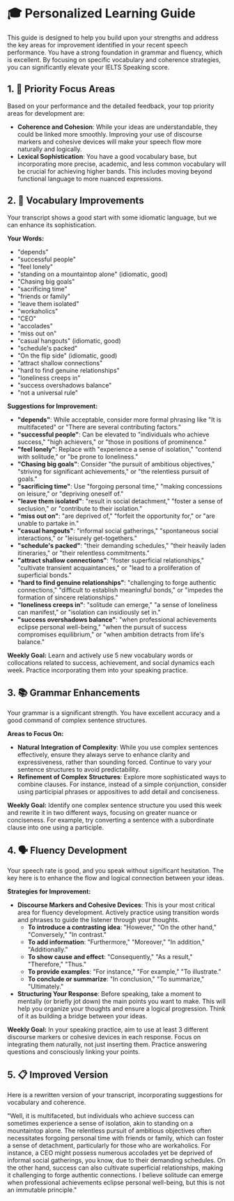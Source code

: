 # 🎓 **Personalized Learning Guide**

This guide is designed to help you build upon your strengths and address the key areas for improvement identified in your recent speech performance. You have a strong foundation in grammar and fluency, which is excellent. By focusing on specific vocabulary and coherence strategies, you can significantly elevate your IELTS Speaking score.

## 1. 🎯 Priority Focus Areas

Based on your performance and the detailed feedback, your top priority areas for development are:

*   **Coherence and Cohesion**: While your ideas are understandable, they could be linked more smoothly. Improving your use of discourse markers and cohesive devices will make your speech flow more naturally and logically.
*   **Lexical Sophistication**: You have a good vocabulary base, but incorporating more precise, academic, and less common vocabulary will be crucial for achieving higher bands. This includes moving beyond functional language to more nuanced expressions.

## 2. 🔧 Vocabulary Improvements

Your transcript shows a good start with some idiomatic language, but we can enhance its sophistication.

**Your Words:**

*   "depends"
*   "successful people"
*   "feel lonely"
*   "standing on a mountaintop alone" (idiomatic, good)
*   "Chasing big goals"
*   "sacrificing time"
*   "friends or family"
*   "leave them isolated"
*   "workaholics"
*   "CEO"
*   "accolades"
*   "miss out on"
*   "casual hangouts" (idiomatic, good)
*   "schedule's packed"
*   "On the flip side" (idiomatic, good)
*   "attract shallow connections"
*   "hard to find genuine relationships"
*   "loneliness creeps in"
*   "success overshadows balance"
*   "not a universal rule"

**Suggestions for Improvement:**

*   **"depends"**: While acceptable, consider more formal phrasing like "It is multifaceted" or "There are several contributing factors."
*   **"successful people"**: Can be elevated to "individuals who achieve success," "high achievers," or "those in positions of prominence."
*   **"feel lonely"**: Replace with "experience a sense of isolation," "contend with solitude," or "be prone to loneliness."
*   **"Chasing big goals"**: Consider "the pursuit of ambitious objectives," "striving for significant achievements," or "the relentless pursuit of goals."
*   **"sacrificing time"**: Use "forgoing personal time," "making concessions on leisure," or "depriving oneself of."
*   **"leave them isolated"**: "result in social detachment," "foster a sense of seclusion," or "contribute to their isolation."
*   **"miss out on"**: "are deprived of," "forfeit the opportunity for," or "are unable to partake in."
*   **"casual hangouts"**: "informal social gatherings," "spontaneous social interactions," or "leisurely get-togethers."
*   **"schedule's packed"**: "their demanding schedules," "their heavily laden itineraries," or "their relentless commitments."
*   **"attract shallow connections"**: "foster superficial relationships," "cultivate transient acquaintances," or "lead to a proliferation of superficial bonds."
*   **"hard to find genuine relationships"**: "challenging to forge authentic connections," "difficult to establish meaningful bonds," or "impedes the formation of sincere relationships."
*   **"loneliness creeps in"**: "solitude can emerge," "a sense of loneliness can manifest," or "isolation can insidiously set in."
*   **"success overshadows balance"**: "when professional achievements eclipse personal well-being," "when the pursuit of success compromises equilibrium," or "when ambition detracts from life's balance."

**Weekly Goal:** Learn and actively use 5 new vocabulary words or collocations related to success, achievement, and social dynamics each week. Practice incorporating them into your speaking practice.

## 3. 📚 Grammar Enhancements

Your grammar is a significant strength. You have excellent accuracy and a good command of complex sentence structures.

**Areas to Focus On:**

*   **Natural Integration of Complexity**: While you use complex sentences effectively, ensure they always serve to enhance clarity and expressiveness, rather than sounding forced. Continue to vary your sentence structures to avoid predictability.
*   **Refinement of Complex Structures**: Explore more sophisticated ways to combine clauses. For instance, instead of a simple conjunction, consider using participial phrases or appositives to add detail and conciseness.

**Weekly Goal:** Identify one complex sentence structure you used this week and rewrite it in two different ways, focusing on greater nuance or conciseness. For example, try converting a sentence with a subordinate clause into one using a participle.

## 4. 🗣️ Fluency Development

Your speech rate is good, and you speak without significant hesitation. The key here is to enhance the flow and logical connection between your ideas.

**Strategies for Improvement:**

*   **Discourse Markers and Cohesive Devices**: This is your most critical area for fluency development. Actively practice using transition words and phrases to guide the listener through your thoughts.
    *   **To introduce a contrasting idea**: "However," "On the other hand," "Conversely," "In contrast."
    *   **To add information**: "Furthermore," "Moreover," "In addition," "Additionally."
    *   **To show cause and effect**: "Consequently," "As a result," "Therefore," "Thus."
    *   **To provide examples**: "For instance," "For example," "To illustrate."
    *   **To conclude or summarize**: "In conclusion," "To summarize," "Ultimately."
*   **Structuring Your Response**: Before speaking, take a moment to mentally (or briefly jot down) the main points you want to make. This will help you organize your thoughts and ensure a logical progression. Think of it as building a bridge between your ideas.

**Weekly Goal:** In your speaking practice, aim to use at least 3 different discourse markers or cohesive devices in each response. Focus on integrating them naturally, not just inserting them. Practice answering questions and consciously linking your points.

## 5. 📋 Improved Version

Here is a rewritten version of your transcript, incorporating suggestions for vocabulary and coherence.

"Well, it is multifaceted, but individuals who achieve success can sometimes experience a sense of isolation, akin to standing on a mountaintop alone. The relentless pursuit of ambitious objectives often necessitates forgoing personal time with friends or family, which can foster a sense of detachment, particularly for those who are workaholics. For instance, a CEO might possess numerous accolades yet be deprived of informal social gatherings, you know, due to their demanding schedules. On the other hand, success can also cultivate superficial relationships, making it challenging to forge authentic connections. I believe solitude can emerge when professional achievements eclipse personal well-being, but this is not an immutable principle."